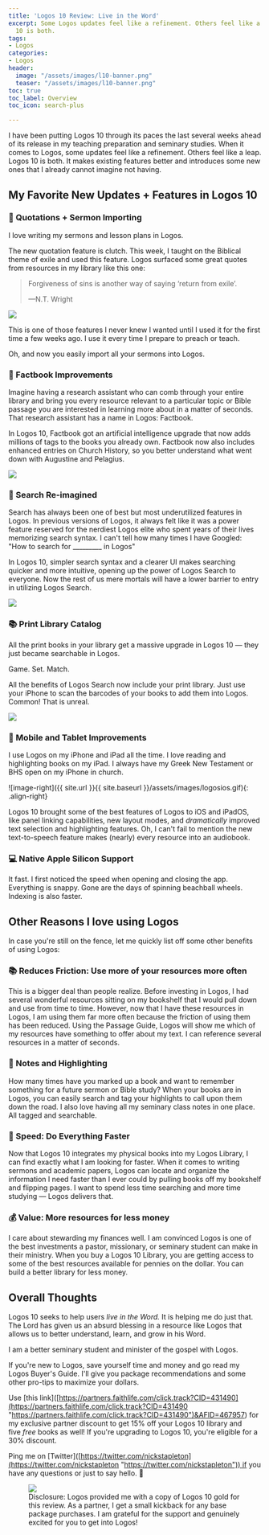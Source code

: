 ```yaml
---
title: 'Logos 10 Review: Live in the Word'
excerpt: Some Logos updates feel like a refinement. Others feel like a leap. Logos
  10 is both.
tags:
- Logos
categories:
- Logos
header:
  image: "/assets/images/l10-banner.png"
  teaser: "/assets/images/l10-banner.png"
toc: true
toc_label: Overview
toc_icon: search-plus

---
```

I have been putting Logos 10 through its paces the last several weeks ahead of its release in my teaching preparation and seminary studies. When it comes to Logos, some updates feel like a refinement. Others feel like a leap. Logos 10 is both. It makes existing features better and introduces some new ones that I already cannot imagine not having.

## My Favorite New Updates + Features in Logos 10

### 🤯 Quotations + Sermon Importing

I love writing my sermons and lesson plans in Logos.

The new quotation feature is clutch. This week, I taught on the Biblical theme of exile and used this feature. Logos surfaced some great quotes from resources in my library like this one:

> Forgiveness of sins is another way of saying ‘return from exile’.
>
> —N.T. Wright

![](/assets/images/quotes.gif)

This is one of those features I never knew I wanted until I used it for the first time a few weeks ago. I use it every time I prepare to preach or teach.

Oh, and now you easily import all your sermons into Logos.

### 📖 Factbook Improvements

Imagine having a research assistant who can comb through your entire library and bring you every resource relevant to a particular topic or Bible passage you are interested in learning more about in a matter of seconds. That research assistant has a name in Logos: Factbook.

In Logos 10, Factbook got an artificial intelligence upgrade that now adds millions of tags to the books you already own. Factbook now also includes enhanced entries on Church History, so you better understand what went down with Augustine and Pelagius.

![](/assets/images/factbook-large.jpeg)

### 🔎 Search Re-imagined

Search has always been one of best but most underutilized features in Logos. In previous versions of Logos, it always felt like it was a power feature reserved for the nerdiest Logos elite who spent years of their lives memorizing search syntax. I can't tell how many times I have Googled: "How to search for _________ in Logos"

In Logos 10, simpler search syntax and a clearer UI makes searching quicker and more intuitive, opening up the power of Logos Search to everyone. Now the rest of us mere mortals will have a lower barrier to entry in utilizing Logos Search.

![](/assets/images/logos-search.gif)

### 📚 Print Library Catalog

All the print books in your library get a massive upgrade in Logos 10 — they just became searchable in Logos.

Game. Set. Match.

All the benefits of Logos Search now include your print library. Just use your iPhone to scan the barcodes of your books to add them into Logos. Common! That is unreal.

![](/assets/images/printbooks.gif)

### 📱 Mobile and Tablet Improvements

I use Logos on my iPhone and iPad all the time. I love reading and highlighting books on my iPad. I always have my Greek New Testament or BHS open on my iPhone in church.

![image-right]({{ site.url }}{{ site.baseurl }}/assets/images/logosios.gif){: .align-right}

Logos 10 brought some of the best features of Logos to iOS and iPadOS, like panel linking capabilities, new layout modes, and _dramatically_ improved text selection and highlighting features. Oh, I can't fail to mention the new text-to-speech feature makes (nearly) every resource into an audiobook.

### 💻 Native Apple Silicon Support

It fast. I first noticed the speed when opening and closing the app. Everything is snappy. Gone are the days of spinning beachball wheels. Indexing is also faster.

## Other Reasons I love using Logos

In case you're still on the fence, let me quickly list off some other benefits of using Logos:

### 📚 Reduces Friction: Use more of your resources more often

This is a bigger deal than people realize. Before investing in Logos, I had several wonderful resources sitting on my bookshelf that I would pull down and use from time to time. However, now that I have these resources in Logos, I am using them far more often because the friction of using them has been reduced. Using the Passage Guide, Logos will show me which of my resources have something to offer about my text. I can reference several resources in a matter of seconds.

### 📝 Notes and Highlighting

How many times have you marked up a book and want to remember something for a future sermon or Bible study? When your books are in Logos, you can easily search and tag your highlights to call upon them down the road. I also love having all my seminary class notes in one place. All tagged and searchable.

### 🚀 Speed: Do Everything Faster

Now that Logos 10 integrates my physical books into my Logos Library, I can find exactly what I am looking for faster. When it comes to writing sermons and academic papers, Logos can locate and organize the information I need faster than I ever could by pulling books off my bookshelf and flipping pages. I want to spend less time searching and more time studying — Logos delivers that.

### 💰 Value: More resources for less money

I care about stewarding my finances well. I am convinced Logos is one of the best investments a pastor, missionary, or seminary student can make in their ministry. When you buy a Logos 10 Library, you are getting access to some of the best resources available for pennies on the dollar. You can build a better library for less money.

## Overall Thoughts

Logos 10 seeks to help users _live in the Word._ It is helping me do just that. The Lord has given us an absurd blessing in a resource like Logos that allows us to better understand, learn, and grow in his Word.

I am a better seminary student and minister of the gospel with Logos.

If you're new to Logos, save yourself time and money and go read my Logos Buyer's Guide. I'll give you package recommendations and some other pro-tips to maximize your dollars.

Use \[this link\]([https://partners.faithlife.com/click.track?CID=431490](https://partners.faithlife.com/click.track?CID=431490 "https://partners.faithlife.com/click.track?CID=431490")&AFID=467957) for my exclusive partner discount to get 15% off your Logos 10 library and five _free_ books as well! If you're upgrading to Logos 10, you're eligible for a 30% discount.

Ping me on \[Twitter\]([https://twitter.com/nickstapleton](https://twitter.com/nickstapleton "https://twitter.com/nickstapleton")) if you have any questions or just to say hello. 👋

<figure> <a href="[https://partners.faithlife.com/click.track?CID=431490](https://partners.faithlife.com/click.track?CID=431490 "https://partners.faithlife.com/click.track?CID=431490")&AFID=467957"><img src="/assets/images/partners-ad-offer-focus-728x90.png"></a> <figcaption> Disclosure: Logos provided me with a copy of Logos 10 gold for this review. As a partner, I get a small kickback for any base package purchases. I am grateful for the support and genuinely excited for you to get into Logos!</figcaption> </figure>